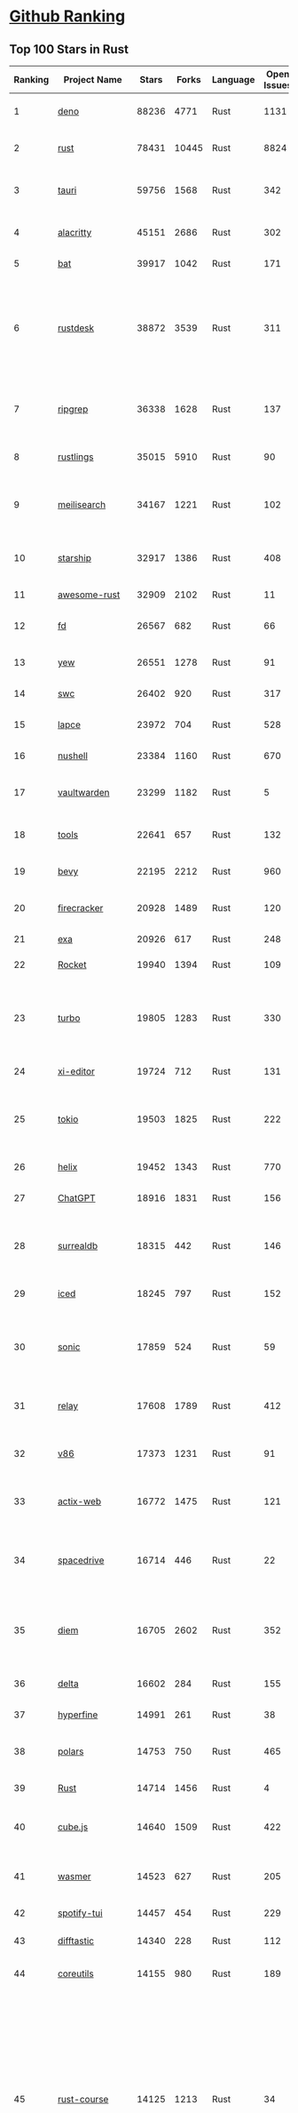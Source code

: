[Github Ranking](../README.md)
==========

## Top 100 Stars in Rust

| Ranking | Project Name | Stars | Forks | Language | Open Issues | Description | Last Commit |
| ------- | ------------ | ----- | ----- | -------- | ----------- | ----------- | ----------- |
| 1 | [deno](https://github.com/denoland/deno) | 88236 | 4771 | Rust | 1131 | A modern runtime for JavaScript and TypeScript. | 2023-03-03T01:02:53Z |
| 2 | [rust](https://github.com/rust-lang/rust) | 78431 | 10445 | Rust | 8824 | Empowering everyone to build reliable and efficient software. | 2023-03-03T02:34:07Z |
| 3 | [tauri](https://github.com/tauri-apps/tauri) | 59756 | 1568 | Rust | 342 | Build smaller, faster, and more secure desktop applications with a web frontend. | 2023-03-03T00:44:57Z |
| 4 | [alacritty](https://github.com/alacritty/alacritty) | 45151 | 2686 | Rust | 302 | A cross-platform, OpenGL terminal emulator. | 2023-03-02T18:49:42Z |
| 5 | [bat](https://github.com/sharkdp/bat) | 39917 | 1042 | Rust | 171 | A cat(1) clone with wings. | 2023-03-02T17:35:30Z |
| 6 | [rustdesk](https://github.com/rustdesk/rustdesk) | 38872 | 3539 | Rust | 311 | Open source virtual / remote desktop infrastructure for everyone! The open source TeamViewer alternative. Display and control your PC and Android devices from anywhere at anytime. | 2023-03-03T02:59:50Z |
| 7 | [ripgrep](https://github.com/BurntSushi/ripgrep) | 36338 | 1628 | Rust | 137 | ripgrep recursively searches directories for a regex pattern while respecting your gitignore | 2023-03-02T00:20:35Z |
| 8 | [rustlings](https://github.com/rust-lang/rustlings) | 35015 | 5910 | Rust | 90 | :crab: Small exercises to get you used to reading and writing Rust code! | 2023-03-01T07:19:16Z |
| 9 | [meilisearch](https://github.com/meilisearch/meilisearch) | 34167 | 1221 | Rust | 102 | A lightning-fast search engine that fits effortlessly into your apps, websites, and workflow. | 2023-03-02T20:28:09Z |
| 10 | [starship](https://github.com/starship/starship) | 32917 | 1386 | Rust | 408 | ☄🌌️  The minimal, blazing-fast, and infinitely customizable prompt for any shell! | 2023-03-02T17:50:51Z |
| 11 | [awesome-rust](https://github.com/rust-unofficial/awesome-rust) | 32909 | 2102 | Rust | 11 | A curated list of Rust code and resources. | 2023-03-02T19:02:06Z |
| 12 | [fd](https://github.com/sharkdp/fd) | 26567 | 682 | Rust | 66 | A simple, fast and user-friendly alternative to 'find' | 2023-03-02T14:47:27Z |
| 13 | [yew](https://github.com/yewstack/yew) | 26551 | 1278 | Rust | 91 | Rust / Wasm framework for building client web apps | 2023-03-01T04:01:43Z |
| 14 | [swc](https://github.com/swc-project/swc) | 26402 | 920 | Rust | 317 | Rust-based platform for the Web | 2023-03-03T02:49:48Z |
| 15 | [lapce](https://github.com/lapce/lapce) | 23972 | 704 | Rust | 528 | Lightning-fast and Powerful Code Editor written in Rust | 2023-03-03T02:55:43Z |
| 16 | [nushell](https://github.com/nushell/nushell) | 23384 | 1160 | Rust | 670 | A new type of shell | 2023-03-03T02:40:58Z |
| 17 | [vaultwarden](https://github.com/dani-garcia/vaultwarden) | 23299 | 1182 | Rust | 5 | Unofficial Bitwarden compatible server written in Rust, formerly known as bitwarden_rs | 2023-03-02T18:17:49Z |
| 18 | [tools](https://github.com/rome/tools) | 22641 | 657 | Rust | 132 | Unified developer tools for JavaScript, TypeScript, and the web | 2023-03-01T21:48:37Z |
| 19 | [bevy](https://github.com/bevyengine/bevy) | 22195 | 2212 | Rust | 960 | A refreshingly simple data-driven game engine built in Rust | 2023-03-03T01:18:43Z |
| 20 | [firecracker](https://github.com/firecracker-microvm/firecracker) | 20928 | 1489 | Rust | 120 | Secure and fast microVMs for serverless computing. | 2023-03-02T19:19:44Z |
| 21 | [exa](https://github.com/ogham/exa) | 20926 | 617 | Rust | 248 | A modern replacement for ‘ls’. | 2023-03-01T19:49:40Z |
| 22 | [Rocket](https://github.com/SergioBenitez/Rocket) | 19940 | 1394 | Rust | 109 | A web framework for Rust. | 2023-02-26T10:55:34Z |
| 23 | [turbo](https://github.com/vercel/turbo) | 19805 | 1283 | Rust | 330 | Incremental bundler and build system optimized for JavaScript and TypeScript, written in Rust – including Turbopack and Turborepo. | 2023-03-03T01:59:39Z |
| 24 | [xi-editor](https://github.com/xi-editor/xi-editor) | 19724 | 712 | Rust | 131 | A modern editor with a backend written in Rust. | 2023-02-01T16:30:16Z |
| 25 | [tokio](https://github.com/tokio-rs/tokio) | 19503 | 1825 | Rust | 222 | A runtime for writing reliable asynchronous applications with Rust. Provides I/O, networking, scheduling, timers, ... | 2023-03-01T23:42:20Z |
| 26 | [helix](https://github.com/helix-editor/helix) | 19452 | 1343 | Rust | 770 | A post-modern modal text editor. | 2023-03-03T02:49:16Z |
| 27 | [ChatGPT](https://github.com/lencx/ChatGPT) | 18916 | 1831 | Rust | 156 | 🔮 ChatGPT Desktop Application (Mac, Windows and Linux) | 2023-03-02T13:26:16Z |
| 28 | [surrealdb](https://github.com/surrealdb/surrealdb) | 18315 | 442 | Rust | 146 | A scalable, distributed, collaborative, document-graph database, for the realtime web | 2023-03-02T17:02:08Z |
| 29 | [iced](https://github.com/iced-rs/iced) | 18245 | 797 | Rust | 152 | A cross-platform GUI library for Rust, inspired by Elm | 2023-03-02T18:54:13Z |
| 30 | [sonic](https://github.com/valeriansaliou/sonic) | 17859 | 524 | Rust | 59 | 🦔 Fast, lightweight & schema-less search backend. An alternative to Elasticsearch that runs on a few MBs of RAM. | 2023-01-08T19:14:14Z |
| 31 | [relay](https://github.com/facebook/relay) | 17608 | 1789 | Rust | 412 | Relay is a JavaScript framework for building data-driven React applications. | 2023-03-02T19:04:39Z |
| 32 | [v86](https://github.com/copy/v86) | 17373 | 1231 | Rust | 91 | x86 virtualization in your browser, recompiling x86 to wasm on the fly | 2023-02-20T10:45:27Z |
| 33 | [actix-web](https://github.com/actix/actix-web) | 16772 | 1475 | Rust | 121 | Actix Web is a powerful, pragmatic, and extremely fast web framework for Rust. | 2023-03-02T17:11:46Z |
| 34 | [spacedrive](https://github.com/spacedriveapp/spacedrive) | 16714 | 446 | Rust | 22 | Spacedrive is an open source cross-platform file explorer, powered by a virtual distributed filesystem written in Rust. | 2023-03-02T19:03:01Z |
| 35 | [diem](https://github.com/diem/diem) | 16705 | 2602 | Rust | 352 | Diem’s mission is to build a trusted and innovative financial network that empowers people and businesses around the world. | 2023-03-02T13:47:28Z |
| 36 | [delta](https://github.com/dandavison/delta) | 16602 | 284 | Rust | 155 | A syntax-highlighting pager for git, diff, and grep output | 2023-03-02T22:24:06Z |
| 37 | [hyperfine](https://github.com/sharkdp/hyperfine) | 14991 | 261 | Rust | 38 | A command-line benchmarking tool | 2023-03-01T07:42:58Z |
| 38 | [polars](https://github.com/pola-rs/polars) | 14753 | 750 | Rust | 465 | Fast multi-threaded, hybrid-out-of-core DataFrame library in Rust \| Python \| Node.js | 2023-03-03T01:26:14Z |
| 39 | [Rust](https://github.com/TheAlgorithms/Rust) | 14714 | 1456 | Rust | 4 |  All Algorithms implemented in Rust  | 2023-03-02T13:53:58Z |
| 40 | [cube.js](https://github.com/cube-js/cube.js) | 14640 | 1509 | Rust | 422 | 📊  Cube — The Semantic Layer for Building Data Applications | 2023-03-03T00:32:33Z |
| 41 | [wasmer](https://github.com/wasmerio/wasmer) | 14523 | 627 | Rust | 205 | 🚀 The leading WebAssembly Runtime supporting WASI and Emscripten | 2023-03-02T23:14:55Z |
| 42 | [spotify-tui](https://github.com/Rigellute/spotify-tui) | 14457 | 454 | Rust | 229 | Spotify for the terminal written in Rust 🚀 | 2023-01-20T22:39:05Z |
| 43 | [difftastic](https://github.com/Wilfred/difftastic) | 14340 | 228 | Rust | 112 | a structural diff that understands syntax 🟥🟩 | 2023-03-02T16:54:54Z |
| 44 | [coreutils](https://github.com/uutils/coreutils) | 14155 | 980 | Rust | 189 | Cross-platform Rust rewrite of the GNU coreutils | 2023-03-02T22:14:25Z |
| 45 | [rust-course](https://github.com/sunface/rust-course) | 14125 | 1213 | Rust | 34 | “连续六年成为全世界最受喜爱的语言，无 GC 也无需手动内存管理、极高的性能和安全性、过程/OO/函数式编程、优秀的包管理、JS 未来基石" — 工作之余的第二语言来试试 Rust 吧。<<Rust语言圣经>>拥有全面且深入的讲解、生动贴切的示例、德芙般丝滑的内容，甚至还有JS程序员关注的 WASM 和 Deno 等专题。这可能是目前最用心的 Rust 中文学习教程 / Book  | 2023-03-01T09:35:35Z |
| 46 | [RustPython](https://github.com/RustPython/RustPython) | 13760 | 929 | Rust | 219 | A Python Interpreter written in Rust | 2023-03-03T02:32:29Z |
| 47 | [egui](https://github.com/emilk/egui) | 13729 | 973 | Rust | 348 | egui: an easy-to-use immediate mode GUI in Rust that runs on both web and native | 2023-03-03T02:09:30Z |
| 48 | [anki](https://github.com/ankitects/anki) | 13356 | 1672 | Rust | 106 | Anki for desktop computers | 2023-03-02T22:56:08Z |
| 49 | [vector](https://github.com/vectordotdev/vector) | 12868 | 1028 | Rust | 1608 | A high-performance observability data pipeline. | 2023-03-03T02:58:53Z |
| 50 | [tikv](https://github.com/tikv/tikv) | 12732 | 1920 | Rust | 966 | Distributed transactional key-value database, originally created to complement TiDB | 2023-03-03T02:42:23Z |
| 51 | [mdBook](https://github.com/rust-lang/mdBook) | 12682 | 1296 | Rust | 359 | Create book from markdown files. Like Gitbook but implemented in Rust | 2023-03-02T20:41:55Z |
| 52 | [navi](https://github.com/denisidoro/navi) | 12539 | 452 | Rust | 47 | An interactive cheatsheet tool for the command-line | 2022-12-21T11:06:29Z |
| 53 | [gitui](https://github.com/extrawurst/gitui) | 12440 | 391 | Rust | 103 | Blazing 💥 fast terminal-ui for git written in rust 🦀 | 2023-03-03T02:58:22Z |
| 54 | [book](https://github.com/rust-lang/book) | 11654 | 2743 | Rust | 171 | The Rust Programming Language | 2023-02-28T12:00:52Z |
| 55 | [wasmtime](https://github.com/bytecodealliance/wasmtime) | 11589 | 932 | Rust | 487 | A fast and secure runtime for WebAssembly | 2023-03-03T02:33:48Z |
| 56 | [ruffle](https://github.com/ruffle-rs/ruffle) | 11554 | 587 | Rust | 2317 | A Flash Player emulator written in Rust | 2023-03-03T02:57:41Z |
| 57 | [rust-analyzer](https://github.com/rust-lang/rust-analyzer) | 11496 | 1185 | Rust | 1176 | A Rust compiler front-end for IDEs | 2023-03-03T02:20:15Z |
| 58 | [Pake](https://github.com/tw93/Pake) | 11481 | 865 | Rust | 3 | 🤱🏻 Turn any webpage into a desktop app with Rust.  🤱🏻 很简单的用 Rust 打包网页生成很小的桌面 App | 2023-03-02T14:06:52Z |
| 59 | [carbonyl](https://github.com/fathyb/carbonyl) | 11462 | 251 | Rust | 28 | Chromium running inside your terminal | 2023-02-26T21:31:10Z |
| 60 | [hyper](https://github.com/hyperium/hyper) | 11323 | 1339 | Rust | 176 | An HTTP library for Rust | 2023-03-02T19:08:04Z |
| 61 | [tree-sitter](https://github.com/tree-sitter/tree-sitter) | 11026 | 635 | Rust | 348 | An incremental parsing system for programming tools | 2023-03-01T02:29:20Z |
| 62 | [static-analysis](https://github.com/analysis-tools-dev/static-analysis) | 10939 | 1231 | Rust | 0 | ⚙️ A curated list of static analysis (SAST) tools and linters for all programming languages, config files, build tools, and more. The focus is on tools which improve code quality. | 2023-03-02T23:20:17Z |
| 63 | [just](https://github.com/casey/just) | 10860 | 274 | Rust | 163 | 🤖 Just a command runner | 2023-02-17T20:40:53Z |
| 64 | [clap](https://github.com/clap-rs/clap) | 10788 | 893 | Rust | 208 | A full featured, fast Command Line Argument Parser for Rust | 2023-03-01T04:51:20Z |
| 65 | [rust-raspberrypi-OS-tutorials](https://github.com/rust-embedded/rust-raspberrypi-OS-tutorials) | 10499 | 631 | Rust | 1 | :books: Learn to write an embedded OS in Rust :crab: | 2023-03-02T23:55:59Z |
| 66 | [fnm](https://github.com/Schniz/fnm) | 10460 | 303 | Rust | 88 | 🚀 Fast and simple Node.js version manager, built in Rust | 2023-02-28T17:47:31Z |
| 67 | [zola](https://github.com/getzola/zola) | 10427 | 742 | Rust | 148 | A fast static site generator in a single binary with everything built-in. https://www.getzola.org | 2023-03-01T14:16:24Z |
| 68 | [zellij](https://github.com/zellij-org/zellij) | 10306 | 312 | Rust | 384 | A terminal workspace with batteries included | 2023-03-01T19:14:23Z |
| 69 | [comprehensive-rust](https://github.com/google/comprehensive-rust) | 10177 | 466 | Rust | 36 | This is the Rust course used by the Android team at Google. It provides you the material to quickly teach Rust to everyone. | 2023-03-02T23:43:46Z |
| 70 | [solana](https://github.com/solana-labs/solana) | 10075 | 2782 | Rust | 786 | Web-Scale Blockchain for fast, secure, scalable, decentralized apps and marketplaces. | 2023-03-03T02:49:13Z |
| 71 | [diesel](https://github.com/diesel-rs/diesel) | 9985 | 876 | Rust | 94 | A safe, extensible ORM and Query Builder for Rust | 2023-03-02T00:35:19Z |
| 72 | [cargo](https://github.com/rust-lang/cargo) | 9920 | 1941 | Rust | 1354 | The Rust package manager | 2023-03-03T02:53:46Z |
| 73 | [tui-rs](https://github.com/fdehau/tui-rs) | 9833 | 460 | Rust | 90 | Build terminal user interfaces and dashboards using Rust | 2023-02-20T08:24:26Z |
| 74 | [py-spy](https://github.com/benfred/py-spy) | 9793 | 346 | Rust | 94 | Sampling profiler for Python programs | 2023-02-21T11:58:31Z |
| 75 | [czkawka](https://github.com/qarmin/czkawka) | 9695 | 272 | Rust | 240 | Multi functional app to find duplicates, empty folders, similar images etc. | 2023-02-26T16:28:22Z |
| 76 | [neovide](https://github.com/neovide/neovide) | 9615 | 380 | Rust | 341 | No Nonsense Neovim Client in Rust | 2023-03-03T02:11:34Z |
| 77 | [zoxide](https://github.com/ajeetdsouza/zoxide) | 9556 | 348 | Rust | 29 | A smarter cd command. Supports all major shells. | 2023-03-01T08:45:55Z |
| 78 | [ruff](https://github.com/charliermarsh/ruff) | 9450 | 301 | Rust | 205 | An extremely fast Python linter, written in Rust. | 2023-03-03T00:56:58Z |
| 79 | [RustScan](https://github.com/RustScan/RustScan) | 9403 | 675 | Rust | 91 | 🤖 The Modern Port Scanner 🤖 | 2023-02-28T02:50:46Z |
| 80 | [lsd](https://github.com/Peltoche/lsd) | 9273 | 307 | Rust | 91 | The next gen ls command | 2023-03-02T20:41:45Z |
| 81 | [xsv](https://github.com/BurntSushi/xsv) | 9203 | 293 | Rust | 108 | A fast CSV command line toolkit written in Rust. | 2022-12-22T10:10:37Z |
| 82 | [rust-clippy](https://github.com/rust-lang/rust-clippy) | 9030 | 1187 | Rust | 1644 | A bunch of lints to catch common mistakes and improve your Rust code. Book: https://doc.rust-lang.org/clippy/ | 2023-03-02T12:21:43Z |
| 83 | [axum](https://github.com/tokio-rs/axum) | 8840 | 613 | Rust | 20 | Ergonomic and modular web framework built with Tokio, Tower, and Hyper | 2023-03-03T00:04:50Z |
| 84 | [spotifyd](https://github.com/Spotifyd/spotifyd) | 8666 | 409 | Rust | 54 | A spotify daemon | 2023-03-03T01:05:49Z |
| 85 | [druid](https://github.com/linebender/druid) | 8623 | 544 | Rust | 256 | A data-first Rust-native UI design toolkit.  | 2023-03-02T22:51:08Z |
| 86 | [talent-plan](https://github.com/pingcap/talent-plan) | 8545 | 1125 | Rust | 96 | open source training courses about distributed database and distributed systems | 2023-02-26T08:31:48Z |
| 87 | [xray](https://github.com/atom-archive/xray) | 8531 | 245 | Rust | 16 | An experimental next-generation Electron-based text editor | 2019-07-22T17:46:06Z |
| 88 | [universal-android-debloater](https://github.com/0x192/universal-android-debloater) | 8382 | 480 | Rust | 215 | Cross-platform GUI written in Rust using ADB to debloat non-rooted android devices. Improve your privacy, the security and battery life of your device. | 2023-03-01T18:48:57Z |
| 89 | [broot](https://github.com/Canop/broot) | 8262 | 194 | Rust | 161 | A new way to see and navigate directory trees : https://dystroy.org/broot | 2023-03-01T06:43:04Z |
| 90 | [rayon](https://github.com/rayon-rs/rayon) | 8227 | 411 | Rust | 138 | Rayon: A data parallelism library for Rust | 2023-03-03T02:07:37Z |
| 91 | [sqlx](https://github.com/launchbadge/sqlx) | 8124 | 831 | Rust | 403 | 🧰 The Rust SQL Toolkit. An async, pure Rust SQL crate featuring compile-time checked queries without a DSL. Supports PostgreSQL, MySQL, SQLite, and MSSQL. | 2023-03-03T02:10:17Z |
| 92 | [Infinite-Storage-Glitch](https://github.com/DvorakDwarf/Infinite-Storage-Glitch) | 7979 | 399 | Rust | 30 | ISG lets you use YouTube as cloud storage for ANY files, not just video | 2023-02-28T00:35:21Z |
| 93 | [windows-rs](https://github.com/microsoft/windows-rs) | 7952 | 347 | Rust | 25 | Rust for Windows | 2023-03-02T20:30:19Z |
| 94 | [substrate](https://github.com/paritytech/substrate) | 7939 | 2528 | Rust | 995 | Substrate: The platform for blockchain innovators | 2023-03-02T22:29:34Z |
| 95 | [tokei](https://github.com/XAMPPRocky/tokei) | 7912 | 401 | Rust | 92 | Count your code, quickly. | 2023-02-21T08:35:21Z |
| 96 | [amethyst](https://github.com/amethyst/amethyst) | 7888 | 775 | Rust | 0 | Data-oriented and data-driven game engine written in Rust | 2021-12-06T18:23:49Z |
| 97 | [pyo3](https://github.com/PyO3/pyo3) | 7799 | 512 | Rust | 147 | Rust bindings for the Python interpreter | 2023-02-28T09:50:40Z |
| 98 | [nom](https://github.com/rust-bakery/nom) | 7782 | 751 | Rust | 182 | Rust parser combinator framework | 2023-02-28T20:48:53Z |
| 99 | [warp](https://github.com/seanmonstar/warp) | 7769 | 652 | Rust | 159 | A super-easy, composable, web server framework for warp speeds. | 2023-02-25T15:01:27Z |
| 100 | [actix](https://github.com/actix/actix) | 7725 | 610 | Rust | 35 | Actor framework for Rust. | 2023-01-27T16:50:49Z |

